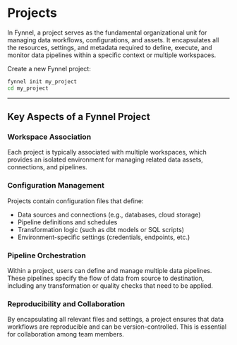 # Projects

In Fynnel, a project serves as the fundamental organizational unit for managing data workflows, configurations, and assets. It encapsulates all the resources, settings, and metadata required to define, execute, and monitor data pipelines within a specific context or multiple workspaces.

Create a new Fynnel project:

```bash
fynnel init my_project
cd my_project
```
---

## Key Aspects of a Fynnel Project
### Workspace Association
Each project is typically associated with multiple workspaces, which provides an isolated environment for managing related data assets, connections, and pipelines.

### Configuration Management
Projects contain configuration files that define:
- Data sources and connections (e.g., databases, cloud storage)
- Pipeline definitions and schedules
- Transformation logic (such as dbt models or SQL scripts)
- Environment-specific settings (credentials, endpoints, etc.)

### Pipeline Orchestration
Within a project, users can define and manage multiple data pipelines. These pipelines specify the flow of data from source to destination, including any transformation or quality checks that need to be applied.

### Reproducibility and Collaboration
By encapsulating all relevant files and settings, a project ensures that data workflows are reproducible and can be  version-controlled. This is essential for collaboration among team members.
